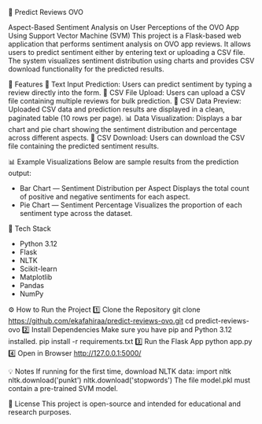 🧠 Predict Reviews OVO

Aspect-Based Sentiment Analysis on User Perceptions of the OVO App Using Support Vector Machine (SVM)
This project is a Flask-based web application that performs sentiment analysis on OVO app reviews. It allows users to predict sentiment either by entering text or uploading a CSV file. The system visualizes sentiment distribution using charts and provides CSV download functionality for the predicted results.

🚀 Features
📝 Text Input Prediction: Users can predict sentiment by typing a review directly into the form.
📂 CSV File Upload: Users can upload a CSV file containing multiple reviews for bulk prediction.
👀 CSV Data Preview: Uploaded CSV data and prediction results are displayed in a clean, paginated table (10 rows per page).
📊 Data Visualization: Displays a bar chart and pie chart showing the sentiment distribution and percentage across different aspects.
💾 CSV Download: Users can download the CSV file containing the predicted sentiment results.

📊 Example Visualizations
Below are sample results from the prediction output:
- Bar Chart — Sentiment Distribution per Aspect
Displays the total count of positive and negative sentiments for each aspect.
- Pie Chart — Sentiment Percentage
Visualizes the proportion of each sentiment type across the dataset.

🧩 Tech Stack
- Python 3.12
- Flask
- NLTK
- Scikit-learn
- Matplotlib
- Pandas
- NumPy

⚙️ How to Run the Project
1️⃣ Clone the Repository
git clone https://github.com/ekafahiraa/predict-reviews-ovo.git
cd predict-reviews-ovo
2️⃣ Install Dependencies
Make sure you have pip and Python 3.12 installed.
pip install -r requirements.txt
3️⃣ Run the Flask App
python app.py
4️⃣ Open in Browser
http://127.0.0.1:5000/

💡 Notes
If running for the first time, download NLTK data:
import nltk
nltk.download('punkt')
nltk.download('stopwords')
The file model.pkl must contain a pre-trained SVM model.

📜 License
This project is open-source and intended for educational and research purposes.
